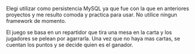Elegi utilizar como persistencia MySQL ya que fue con la que en anteriores proyectos y me resulto comoda y practica para usar. No utilice ningun framework de momento.

El juego se basa en un repartidor que tira una mesa en la carta y los jugadores se pelean por agarrarla. Una vez que no haya mas cartas, se cuentan los puntos y se decide quien es el ganador.


